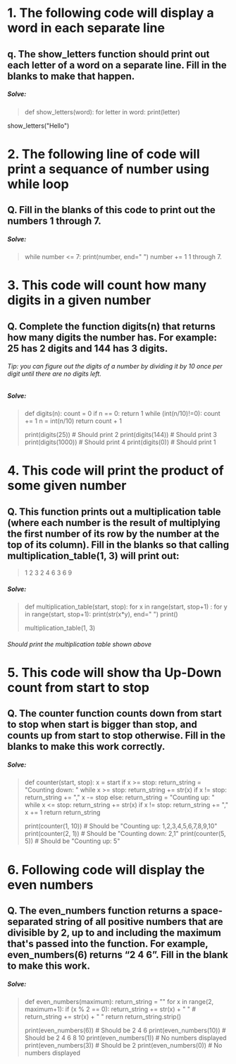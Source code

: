# 1. The following code will display a word in each separate line
## q. The show_letters function should print out each letter of a word on a separate line. Fill in the blanks to make that happen.

##### Solve:
> def show_letters(word):
 	for letter in word:
		print(letter)

 show_letters("Hello")


# 2. The following line of code will print a sequance of number using while loop
## Q. Fill in the blanks of this code to print out the numbers 1 through 7.

##### Solve: 
> while number <= 7:
> 	print(number, end=" ")
> 	number += 1 1 through 7.


# 3. This code will count how many digits in a given number
## Q. Complete the function digits(n) that returns how many digits the number has. For example: 25 has 2 digits and 144 has 3 digits.
###### Tip: you can figure out the digits of a number by dividing it by 10 once per digit until there are no digits left.

##### Solve:
> def digits(n):
> 	count = 0
> 	if n == 0:
> 	  return 1
> 	while (int(n/10)!=0):
> 		count += 1
> 		n = int(n/10)
> 	return count + 1
> 	
> print(digits(25))   # Should print 2
> print(digits(144))  # Should print 3
> print(digits(1000)) # Should print 4
> print(digits(0))    # Should print 1


# 4. This code will print the product of some given number
## Q. This function prints out a multiplication table (where each number is the result of multiplying the first number of its row by the number at the top of its column). Fill in the blanks so that calling multiplication_table(1, 3) will print out:
> 1 2 3
> 2 4 6
> 3 6 9

##### Solve:
> def multiplication_table(start, stop):
> 	for x in range(start, stop+1) :
> 		for y in range(start, stop+1):
> 			print(str(x*y), end=" ")
> 		print()
> 
> multiplication_table(1, 3)
###### Should print the multiplication table shown above


# 5. This code will show tha Up-Down count from start to stop
## Q. The counter function counts down from start to stop when start is bigger than stop, and counts up from start to stop otherwise. Fill in the blanks to make this work correctly.
##### Solve:
> def counter(start, stop):
> 	x = start
> 	if x >= stop:
> 		return_string = "Counting down: "
> 		while x >= stop:
> 			return_string += str(x)
> 			if x != stop:
> 				return_string += ","
> 			x -= stop
> 	else:
> 		return_string = "Counting up: "
> 		while x <= stop:
> 			return_string += str(x)
> 			if x != stop:
> 				return_string += ","
> 			x += 1
> 	return return_string
> 
> print(counter(1, 10)) # Should be "Counting up: 1,2,3,4,5,6,7,8,9,10"
> print(counter(2, 1)) # Should be "Counting down: 2,1"
> print(counter(5, 5)) # Should be "Counting up: 5"


# 6. Following code will display the even numbers
## Q. The even_numbers function returns a space-separated string of all positive numbers that are divisible by 2, up to and including the maximum that's passed into the function. For example, even_numbers(6) returns “2 4 6”. Fill in the blank to make this work.

##### Solve:
> def even_numbers(maximum):
>   return_string = ""
>   for x in range(2, maximum+1):
>     if (x % 2 == 0):
>       return_string += str(x) + " "
>     # return_string += str(x) + " "
>   return return_string.strip()
> 
> print(even_numbers(6))  # Should be 2 4 6
> print(even_numbers(10)) # Should be 2 4 6 8 10
> print(even_numbers(1))  # No numbers displayed
> print(even_numbers(3))  # Should be 2
> print(even_numbers(0))  # No numbers displayed


